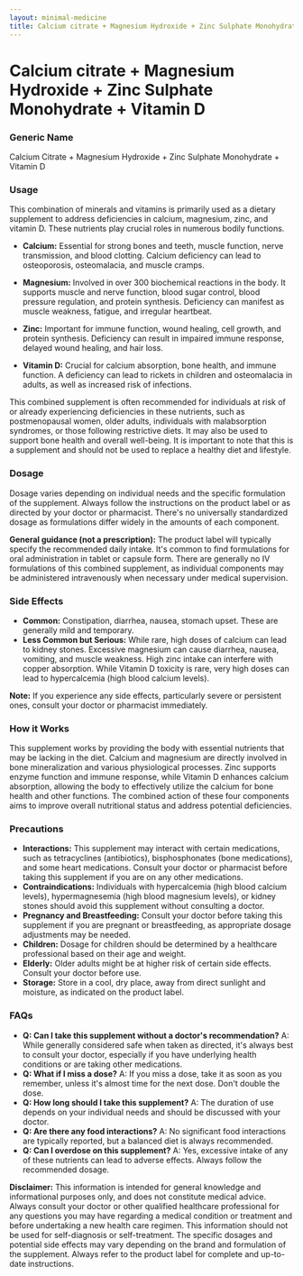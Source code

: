 ```yaml
---
layout: minimal-medicine
title: Calcium citrate + Magnesium Hydroxide + Zinc Sulphate Monohydrate + Vitamin D
---
```


# Calcium citrate + Magnesium Hydroxide + Zinc Sulphate Monohydrate + Vitamin D
### Generic Name
Calcium Citrate + Magnesium Hydroxide + Zinc Sulphate Monohydrate + Vitamin D


### Usage

This combination of minerals and vitamins is primarily used as a dietary supplement to address deficiencies in calcium, magnesium, zinc, and vitamin D.  These nutrients play crucial roles in numerous bodily functions.

* **Calcium:** Essential for strong bones and teeth, muscle function, nerve transmission, and blood clotting.  Calcium deficiency can lead to osteoporosis, osteomalacia, and muscle cramps.

* **Magnesium:**  Involved in over 300 biochemical reactions in the body. It supports muscle and nerve function, blood sugar control, blood pressure regulation, and protein synthesis. Deficiency can manifest as muscle weakness, fatigue, and irregular heartbeat.

* **Zinc:**  Important for immune function, wound healing, cell growth, and protein synthesis.  Deficiency can result in impaired immune response, delayed wound healing, and hair loss.

* **Vitamin D:** Crucial for calcium absorption, bone health, and immune function.  A deficiency can lead to rickets in children and osteomalacia in adults, as well as increased risk of infections.

This combined supplement is often recommended for individuals at risk of or already experiencing deficiencies in these nutrients, such as postmenopausal women, older adults, individuals with malabsorption syndromes, or those following restrictive diets.  It may also be used to support bone health and overall well-being.  It is important to note that this is a supplement and should not be used to replace a healthy diet and lifestyle.


### Dosage

Dosage varies depending on individual needs and the specific formulation of the supplement. Always follow the instructions on the product label or as directed by your doctor or pharmacist.  There's no universally standardized dosage as formulations differ widely in the amounts of each component.  

**General guidance (not a prescription):**  The product label will typically specify the recommended daily intake.  It's common to find formulations for oral administration in tablet or capsule form.  There are generally no IV formulations of this combined supplement, as individual components may be administered intravenously when necessary under medical supervision.


### Side Effects

* **Common:** Constipation, diarrhea, nausea, stomach upset. These are generally mild and temporary.
* **Less Common but Serious:**  While rare, high doses of calcium can lead to kidney stones.  Excessive magnesium can cause diarrhea, nausea, vomiting, and muscle weakness.  High zinc intake can interfere with copper absorption.  While Vitamin D toxicity is rare, very high doses can lead to hypercalcemia (high blood calcium levels).

**Note:** If you experience any side effects, particularly severe or persistent ones, consult your doctor or pharmacist immediately.


### How it Works

This supplement works by providing the body with essential nutrients that may be lacking in the diet.  Calcium and magnesium are directly involved in bone mineralization and various physiological processes. Zinc supports enzyme function and immune response, while Vitamin D enhances calcium absorption, allowing the body to effectively utilize the calcium for bone health and other functions. The combined action of these four components aims to improve overall nutritional status and address potential deficiencies.


### Precautions

* **Interactions:**  This supplement may interact with certain medications, such as tetracyclines (antibiotics), bisphosphonates (bone medications), and some heart medications. Consult your doctor or pharmacist before taking this supplement if you are on any other medications.
* **Contraindications:** Individuals with hypercalcemia (high blood calcium levels), hypermagnesemia (high blood magnesium levels), or kidney stones should avoid this supplement without consulting a doctor.
* **Pregnancy and Breastfeeding:** Consult your doctor before taking this supplement if you are pregnant or breastfeeding, as appropriate dosage adjustments may be needed.
* **Children:**  Dosage for children should be determined by a healthcare professional based on their age and weight.
* **Elderly:** Older adults might be at higher risk of certain side effects. Consult your doctor before use.
* **Storage:** Store in a cool, dry place, away from direct sunlight and moisture, as indicated on the product label.


### FAQs

* **Q: Can I take this supplement without a doctor's recommendation?** A: While generally considered safe when taken as directed, it's always best to consult your doctor, especially if you have underlying health conditions or are taking other medications.
* **Q: What if I miss a dose?** A: If you miss a dose, take it as soon as you remember, unless it's almost time for the next dose. Don't double the dose.
* **Q: How long should I take this supplement?** A: The duration of use depends on your individual needs and should be discussed with your doctor.
* **Q: Are there any food interactions?** A:  No significant food interactions are typically reported, but a balanced diet is always recommended.
* **Q: Can I overdose on this supplement?** A:  Yes, excessive intake of any of these nutrients can lead to adverse effects. Always follow the recommended dosage.


**Disclaimer:** This information is intended for general knowledge and informational purposes only, and does not constitute medical advice.  Always consult your doctor or other qualified healthcare professional for any questions you may have regarding a medical condition or treatment and before undertaking a new health care regimen.  This information should not be used for self-diagnosis or self-treatment.  The specific dosages and potential side effects may vary depending on the brand and formulation of the supplement.  Always refer to the product label for complete and up-to-date instructions.
